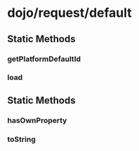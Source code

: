 # dojo/request/default

## Static Methods

### getPlatformDefaultId


### load


## Static Methods

### hasOwnProperty


### toString


